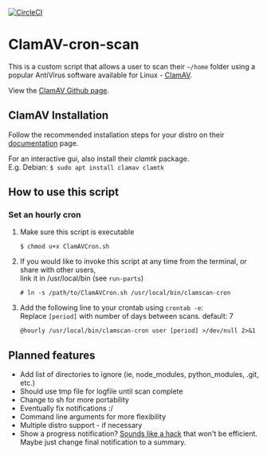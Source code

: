 [![CircleCI](https://circleci.com/gh/DallasO/ClamAV-cron-scan.svg?style=svg)](https://circleci.com/gh/DallasO/ClamAV-cron-scan)
# ClamAV-cron-scan

This is a custom script that allows a user to scan their `~/home` folder using a popular AntiVirus software available for Linux - [ClamAV](https://www.clamav.net/).

View the [ClamAV Github page](https://www.clamav.net/).

## ClamAV Installation

Follow the recommended installation steps for your distro on their [documentation](https://www.clamav.net/documents/installing-clamav) page.

For an interactive gui, also install their *clamtk* package.  
E.g. Debian: `$ sudo apt install clamav clamtk`

## How to use this script

### Set an hourly cron

<!-- language-all: bash -->

1. Make sure this script is executable

       $ chmod u+x ClamAVCron.sh

2. If you would like to invoke this script at any time from the terminal, or share with other users,  
link it in /usr/local/bin (see `run-parts`)

       # ln -s /path/to/ClamAVCron.sh /usr/local/bin/clamscan-cron

3. Add the following line to your crontab using `crontab -e`:  
Replace `[period]` with number of days between scans. default: 7

       @hourly /usr/local/bin/clamscan-cron user [period] >/dev/null 2>&1

## Planned features
* Add list of directories to ignore (ie, node_modules, python_modules, .git, etc.)
* Should use tmp file for logfile until scan complete
* Change to sh for more portability
* Eventually fix notifications :/
* Command line arguments for more flexibility
* Multiple distro support - if necessary
* Show a progress notification? [Sounds like a hack](https://serverfault.com/q/759972) that won't be efficient. Maybe just change final notification to a summary.
